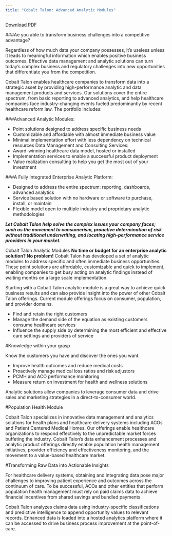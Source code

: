 ```yaml
---
title: "Cobalt Talon: Advanced Analytic Modules"
---
```

[Download PDF]

[Download PDF]: /contact_overview.html

###Ae you able to transform business challenges into a competitive advantage?

Regardless of how much data your company possesses, it’s useless unless it leads to meaningful information which enables positive business outcomes. Effective data management and analytic solutions can turn today’s complex business and regulatory challenges into new opportunities that differentiate you from the competition.

Cobalt Talon enables healthcare companies to transform data into a strategic asset by providing high-performance analytic and data management products and services. Our solutions cover the entire spectrum, from basic reporting to advanced analytics, and help healthcare companies face industry-changing events fueled predominantly by recent healthcare reform law. The portfolio includes:

###Advanced Analytic Modules:

* Point solutions designed to address specific business needs
* Customizable and affordable with almost immediate business value
* Minimal implementation effort with less dependency on technical resources Data Management and Consulting Services:
* Award-winning healthcare data model, hosted or installed
* Implementation services to enable a successful product deployment
* Value realization consulting to help you get the most out of your investment

###A Fully Integrated Enterprise Analytic Platform:

* Designed to address the entire spectrum: reporting, dashboards, advanced analytics
* Service based solution with no hardware or software to purchase, install, or maintain
* Flexible model open to multiple industry and proprietary analytic methodologies


___Let Cobalt Talon help solve the complex issues your company faces; such as the movement to consumerism, proactive determination of risk without traditional underwriting, and locating high-performance service providers in your market.___

Cobalt Talon Analytic Modules
__No time or budget for an enterprise analytic solution? No problem!__ Cobalt Talon has developed a set of analytic modules to address specific and often immediate business opportunities. These point solutions are affordable, customizable and quick to implement, enabling companies to get busy acting on analytic findings instead of waiting months on a large scale implementation.

Starting with a Cobalt Talon analytic module is a great way to achieve quick business results and can also provide insight into the power of other Cobalt Talon offerings. Current module offerings focus on consumer, population, and provider domains.

* Find and retain the right customers
* Manage the demand side of the equation as existing customers consume healthcare services
* Influence the supply side by determining the most efficient and effective care settings and providers of service

#Knowledge within your grasp

Know the customers you have and discover the ones you want.
* Improve health outcomes and reduce medical costs
* Proactively manage medical loss ratios and risk adjustors
* PCMH and ACO performance monitoring
* Measure return on investment for health and wellness solutions

Analytic solutions allow companies to leverage consumer data and drive sales and marketing strategies in a direct-to-consumer world.

#Population Health Module

Cobalt Talon specializes in innovative data management and analytics solutions for health plans and healthcare delivery systems including ACOs and Patient Centered Medical Homes. Our offerings enable healthcare organizations to respond effectively to the unpredictable market forces buffeting the industry.
Cobalt Talon’s data enhancement processes and analytic product offerings directly enable population health management initiatives, provider efficiency and effectiveness monitoring, and the movement to a value-based healthcare market.

#Transforming Raw Data into Actionable Insights

For healthcare delivery systems, obtaining and integrating data pose major challenges to improving patient experience and outcomes across the continuum of care. To be successful, ACOs and other entities that perform population health management must rely on paid claims data to achieve financial incentives from shared savings and bundled payments.

Cobalt Talon analyzes claims data using industry-specific classifications and predictive intelligence to append opportunity values to relevant records. Enhanced data is loaded into a hosted analytics platform where it can be accessed to drive business process improvement at the point-of-care.